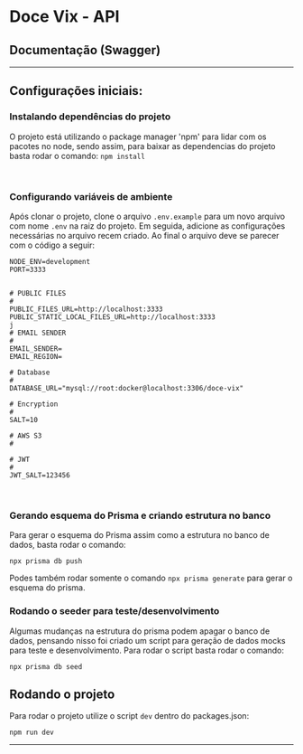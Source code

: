 # Doce Vix - API

## Documentação (Swagger)

---

## Configurações iniciais:

### Instalando dependências do projeto

O projeto está utilizando o package manager 'npm' para lidar com os pacotes no node, sendo assim, para baixar as dependencias do projeto basta rodar o comando: `npm install`

<br/>

### Configurando variáveis de ambiente

Após clonar o projeto, clone o arquivo `.env.example` para um novo arquivo 
com nome `.env` na raiz do projeto. Em seguida, adicione as configurações
necessárias no arquivo recem criado. Ao final o arquivo deve se parecer com o código a seguir:

```
NODE_ENV=development
PORT=3333


# PUBLIC FILES
#
PUBLIC_FILES_URL=http://localhost:3333
PUBLIC_STATIC_LOCAL_FILES_URL=http://localhost:3333
j
# EMAIL SENDER
#
EMAIL_SENDER=
EMAIL_REGION=

# Database
#
DATABASE_URL="mysql://root:docker@localhost:3306/doce-vix"

# Encryption
#
SALT=10

# AWS S3
#

# JWT
#
JWT_SALT=123456

```

<br/>

### Gerando esquema do Prisma e criando estrutura no banco

Para gerar o esquema do Prisma assim como a estrutura no banco de dados, basta rodar o comando:

`npx prisma db push`


Podes também rodar somente o comando `npx prisma generate` para gerar o esquema do prisma.

### Rodando o seeder para teste/desenvolvimento

Algumas mudanças na estrutura do prisma podem apagar o banco de dados, pensando nisso foi criado um script para geração de dados mocks para teste e desenvolvimento. Para rodar o script basta rodar o comando:

`npx prisma db seed`

## Rodando o projeto

Para rodar o projeto utilize o script `dev` dentro do packages.json:

`npm run dev`

---